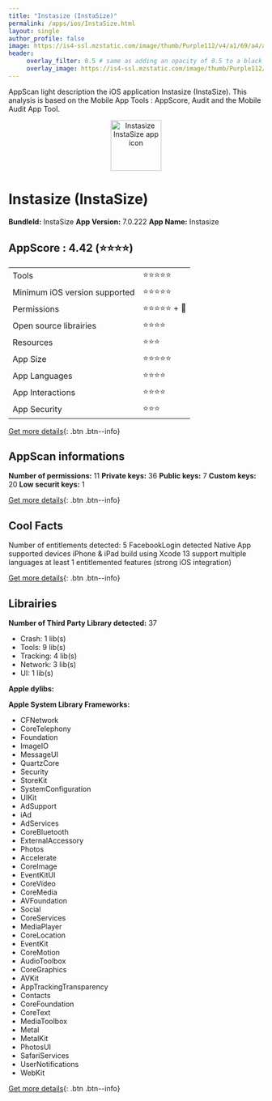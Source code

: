 ```yaml
---
title: "Instasize (InstaSize)"
permalink: /apps/ios/InstaSize.html
layout: single
author_profile: false
image: https://is4-ssl.mzstatic.com/image/thumb/Purple112/v4/a1/69/a4/a169a401-883b-9e3c-c5cb-2648487d1422/AppIcon-1x_U007emarketing-0-10-0-85-220.png/512x512bb.jpg
header: 
     overlay_filter: 0.5 # same as adding an opacity of 0.5 to a black background
     overlay_image: https://is4-ssl.mzstatic.com/image/thumb/Purple112/v4/a1/69/a4/a169a401-883b-9e3c-c5cb-2648487d1422/AppIcon-1x_U007emarketing-0-10-0-85-220.png/512x512bb.jpg
---
```

AppScan light description the iOS application Instasize (InstaSize). This analysis is based on the Mobile App Tools : AppScore, Audit and the Mobile Audit App Tool.

  
  
<div style="text-align: center;"><img src="https://is4-ssl.mzstatic.com/image/thumb/Purple112/v4/a1/69/a4/a169a401-883b-9e3c-c5cb-2648487d1422/AppIcon-1x_U007emarketing-0-10-0-85-220.png/512x512bb.jpg" width="100" height="100" alt="Instasize InstaSize app icon"></div>  
  
# Instasize (InstaSize)

**BundleId:** InstaSize
**App Version:** 7.0.222
**App Name:** Instasize


## AppScore : 4.42 (⭐️⭐️⭐️⭐️) 

<table>
<tr><td> Tools </td><td> ⭐️⭐️⭐️⭐️⭐️ </td></tr>
<tr><td> Minimum iOS version supported </td><td> ⭐️⭐️⭐️⭐️⭐️ </td></tr>
<tr><td> Permissions </td><td> ⭐️⭐️⭐️⭐️⭐️ + 🌟 </td></tr>
<tr><td> Open source librairies </td><td> ⭐️⭐️⭐️⭐️ </td></tr>
<tr><td> Resources </td><td> ⭐️⭐️⭐️ </td></tr>
<tr><td> App Size </td><td> ⭐️⭐️⭐️⭐️⭐️ </td></tr>
<tr><td> App Languages </td><td> ⭐️⭐️⭐️⭐️ </td></tr>
<tr><td> App Interactions </td><td> ⭐️⭐️⭐️⭐️ </td></tr>
<tr><td> App Security </td><td> ⭐️⭐️⭐️ </td></tr>
</table>

[Get more details](/pricing.html){: .btn .btn--info}  
  
## AppScan informations 

**Number of permissions:** 11
**Private keys:** 36
**Public keys:** 7
**Custom keys:** 20
**Low securit keys:** 1
  
[Get more details](/pricing.html){: .btn .btn--info}

## Cool Facts

Number of entitlements detected: 5
FacebookLogin detected
Native App
supported devices iPhone & iPad
build using Xcode 13
support multiple languages
at least 1 entitlemented features (strong iOS integration)
  
[Get more details](/pricing.html){: .btn .btn--info}

## Librairies 
**Number of Third Party Library detected:** 37
- Crash: 1 lib(s)
- Tools: 9 lib(s)
- Tracking: 4 lib(s)
- Network: 3 lib(s)
- UI: 1 lib(s)

**Apple dylibs:**


**Apple System Library Frameworks:**
- CFNetwork
- CoreTelephony
- Foundation
- ImageIO
- MessageUI
- QuartzCore
- Security
- StoreKit
- SystemConfiguration
- UIKit
- AdSupport
- iAd
- AdServices
- CoreBluetooth
- ExternalAccessory
- Photos
- Accelerate
- CoreImage
- EventKitUI
- CoreVideo
- CoreMedia
- AVFoundation
- Social
- CoreServices
- MediaPlayer
- CoreLocation
- EventKit
- CoreMotion
- AudioToolbox
- CoreGraphics
- AVKit
- AppTrackingTransparency
- Contacts
- CoreFoundation
- CoreText
- MediaToolbox
- Metal
- MetalKit
- PhotosUI
- SafariServices
- UserNotifications
- WebKit


  
[Get more details](/pricing.html){: .btn .btn--info}

